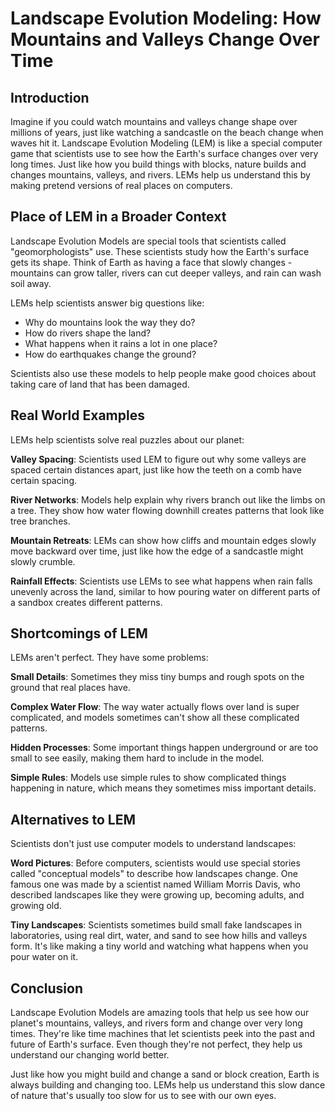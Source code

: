 # Landscape Evolution Modeling: How Mountains and Valleys Change Over Time

## Introduction

Imagine if you could watch mountains and valleys change shape over millions of years, just like watching a sandcastle on the beach change when waves hit it. Landscape Evolution Modeling (LEM) is like a special computer game that scientists use to see how the Earth's surface changes over very long times. Just like how you build things with blocks, nature builds and changes mountains, valleys, and rivers. LEMs help us understand this by making pretend versions of real places on computers.

## Place of LEM in a Broader Context

Landscape Evolution Models are special tools that scientists called "geomorphologists" use. These scientists study how the Earth's surface gets its shape. Think of Earth as having a face that slowly changes - mountains can grow taller, rivers can cut deeper valleys, and rain can wash soil away. 

LEMs help scientists answer big questions like:
- Why do mountains look the way they do?
- How do rivers shape the land?
- What happens when it rains a lot in one place?
- How do earthquakes change the ground?

Scientists also use these models to help people make good choices about taking care of land that has been damaged.

## Real World Examples

LEMs help scientists solve real puzzles about our planet:

**Valley Spacing**: Scientists used LEM to figure out why some valleys are spaced certain distances apart, just like how the teeth on a comb have certain spacing.

**River Networks**: Models help explain why rivers branch out like the limbs on a tree. They show how water flowing downhill creates patterns that look like tree branches.

**Mountain Retreats**: LEMs can show how cliffs and mountain edges slowly move backward over time, just like how the edge of a sandcastle might slowly crumble.

**Rainfall Effects**: Scientists use LEMs to see what happens when rain falls unevenly across the land, similar to how pouring water on different parts of a sandbox creates different patterns.

## Shortcomings of LEM

LEMs aren't perfect. They have some problems:

**Small Details**: Sometimes they miss tiny bumps and rough spots on the ground that real places have.

**Complex Water Flow**: The way water actually flows over land is super complicated, and models sometimes can't show all these complicated patterns.

**Hidden Processes**: Some important things happen underground or are too small to see easily, making them hard to include in the model.

**Simple Rules**: Models use simple rules to show complicated things happening in nature, which means they sometimes miss important details.

## Alternatives to LEM

Scientists don't just use computer models to understand landscapes:

**Word Pictures**: Before computers, scientists would use special stories called "conceptual models" to describe how landscapes change. One famous one was made by a scientist named William Morris Davis, who described landscapes like they were growing up, becoming adults, and growing old.

**Tiny Landscapes**: Scientists sometimes build small fake landscapes in laboratories, using real dirt, water, and sand to see how hills and valleys form. It's like making a tiny world and watching what happens when you pour water on it.

## Conclusion

Landscape Evolution Models are amazing tools that help us see how our planet's mountains, valleys, and rivers form and change over very long times. They're like time machines that let scientists peek into the past and future of Earth's surface. Even though they're not perfect, they help us understand our changing world better.

Just like how you might build and change a sand or block creation, Earth is always building and changing too. LEMs help us understand this slow dance of nature that's usually too slow for us to see with our own eyes.